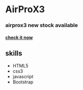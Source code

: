 # AirProX3
### airprox3 new stock available
#### [check it now](https://touseef75.github.io/AirProX3/)
## skills
* HTML5
* css3
* javascript
* Bootstrap